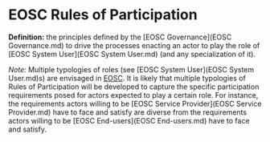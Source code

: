 # EOSC Rules of Participation    

**Definition:** the principles defined by the [EOSC Governance](EOSC Governance.md) to drive the processes enacting an actor to play the role of [EOSC System User](EOSC System User.md) (and any specialization of it).

*Note:* Multiple typologies of roles (see [EOSC System User](EOSC System User.md)s) are envisaged in [EOSC](EOSC). It is likely that multiple typologies of Rules of Participation will be developed to capture the specific participation requirements posed for actors expected to play a certain role. For instance, the requirements actors willing to be [EOSC Service Provider](EOSC Service Provider.md) have to face and satisfy are diverse from the requirements actors willing to be [EOSC End-users](EOSC End-users.md) have to face and satisfy.   

